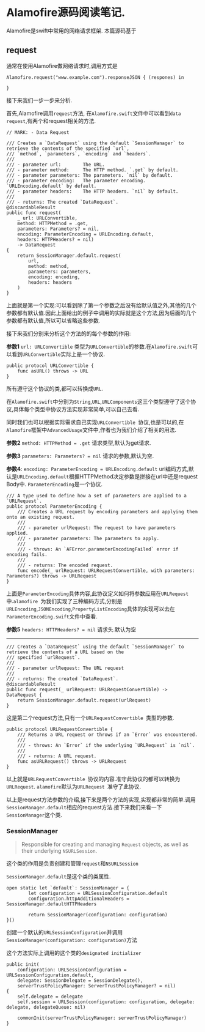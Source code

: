 # Alamofire源码阅读笔记.

Alamofire是swift中常用的网络请求框架.
本篇源码基于

## request

通常在使用Alamofire做网络请求时,调用方式是

	Alamofire.request("www.example.com").responseJSON { (respones) in
	            
	}

接下来我们一步一步来分析.

首先,Alamofire调用`request`方法, 在`Alamofire.swift`文件中可以看到`data request`,有两个和request相关的方法.

	// MARK: - Data Request
	
	/// Creates a `DataRequest` using the default `SessionManager` to retrieve the contents of the specified `url`,
	/// `method`, `parameters`, `encoding` and `headers`.
	///
	/// - parameter url:        The URL.
	/// - parameter method:     The HTTP method. `.get` by default.
	/// - parameter parameters: The parameters. `nil` by default.
	/// - parameter encoding:   The parameter encoding. `URLEncoding.default` by default.
	/// - parameter headers:    The HTTP headers. `nil` by default.
	///
	/// - returns: The created `DataRequest`.
	@discardableResult
	public func request(
	    _ url: URLConvertible,
	    method: HTTPMethod = .get,
	    parameters: Parameters? = nil,
	    encoding: ParameterEncoding = URLEncoding.default,
	    headers: HTTPHeaders? = nil)
	    -> DataRequest
	{
	    return SessionManager.default.request(
	        url,
	        method: method,
	        parameters: parameters,
	        encoding: encoding,
	        headers: headers
	    )
	}

上面就是第一个实现:可以看到除了第一个参数之后没有给默认值之外,其他的几个参数都有默认值.因此上面给出的例子中调用的实际就是这个方法,因为后面的几个参数都有默认值,所以可以省略这些参数.

接下来我们分别来分析这个方法的的每个参数的作用:

 **参数1** `url: URLConvertible` 类型为`URLConvertible`的参数.在`Alamofire.swift`可以看到`URLConvertible`实际上是一个协议.

	public protocol URLConvertible {
	    func asURL() throws -> URL
	}

所有遵守这个协议的类,都可以转换成`URL`.

在`Alamofire.swift`中分别为`String`,`URL`,`URLComponents`这三个类型遵守了这个协议,具体每个类型中协议方法实现非常简单,可以自己去看.

同时我们也可以根据实际需求自己实现`URLConvertible `协议,也是可以的,在`Alamofire`框架中`AdvancedUsage`文件中,作者也为我们介绍了相关的用法.

**参数2**  `method: HTTPMethod = .get` 请求类型,默认为get请求.

**参数3** `parameters: Parameters? = nil` 请求的参数,默认为空.

**参数4**: `encoding: ParameterEncoding = URLEncoding.default` url编码方式,默认是`URLEncoding.default`根据HTTPMethod决定参数是拼接在url中还是request Body中. `ParameterEncoding`是一个协议.

	/// A type used to define how a set of parameters are applied to a `URLRequest`.
	public protocol ParameterEncoding {
	    /// Creates a URL request by encoding parameters and applying them onto an existing request.
	    ///
	    /// - parameter urlRequest: The request to have parameters applied.
	    /// - parameter parameters: The parameters to apply.
	    ///
	    /// - throws: An `AFError.parameterEncodingFailed` error if encoding fails.
	    ///
	    /// - returns: The encoded request.
	    func encode(_ urlRequest: URLRequestConvertible, with parameters: Parameters?) throws -> URLRequest
	}

上面是`ParameterEncoding`具体内容,此协议定义如何将参数应用在`URLRequest`中.`alamofire `为我们实现了三种编码方式,分别是`URLEncoding`,`JSONEncoding`,`PropertyListEncoding`具体的实现可以去在`ParameterEncoding.swift`文件中查看.

**参数5** `headers: HTTPHeaders? = nil` 请求头.默认为空

---
	
	/// Creates a `DataRequest` using the default `SessionManager` to retrieve the contents of a URL based on the
	/// specified `urlRequest`.
	///
	/// - parameter urlRequest: The URL request
	///
	/// - returns: The created `DataRequest`.
	@discardableResult
	public func request(_ urlRequest: URLRequestConvertible) -> DataRequest {
	    return SessionManager.default.request(urlRequest)
	}

这是第二个request方法,只有一个`URLRequestConvertible `类型的参数.
	
	public protocol URLRequestConvertible {
	    /// Returns a URL request or throws if an `Error` was encountered.
	    ///
	    /// - throws: An `Error` if the underlying `URLRequest` is `nil`.
	    ///
	    /// - returns: A URL request.
	    func asURLRequest() throws -> URLRequest
	}

以上就是`URLRequestConvertible `协议的内容.准守此协议的都可以转换为`URLRequest`. `alamofire`默认为`URLRequest `准守了此协议.

以上是request方法参数的介绍,接下来是两个方法的实现,实现都非常的简单.调用`SessionManager.default`相应的request方法.接下来我们来看一下`SessionManager`这个类.

### SessionManager

>  Responsible for creating and managing `Request` objects, as well as their underlying `NSURLSession`.

这个类的作用是负责创建和管理`request`和`NSURLSession`


`SessionManager.default`是这个类的类属性.

	open static let `default`: SessionManager = {
	        let configuration = URLSessionConfiguration.default
	        configuration.httpAdditionalHeaders = SessionManager.defaultHTTPHeaders
	
	        return SessionManager(configuration: configuration)
	}()

创建一个默认的`URLSessionConfiguration`并调用`SessionManager(configuration: configuration)`方法

这个方法实际上调用的这个类的`designated initializer`

    public init(
        configuration: URLSessionConfiguration = URLSessionConfiguration.default,
        delegate: SessionDelegate = SessionDelegate(),
        serverTrustPolicyManager: ServerTrustPolicyManager? = nil)
    {
        self.delegate = delegate
        self.session = URLSession(configuration: configuration, delegate: delegate, delegateQueue: nil)
        
        commonInit(serverTrustPolicyManager: serverTrustPolicyManager)
    }



